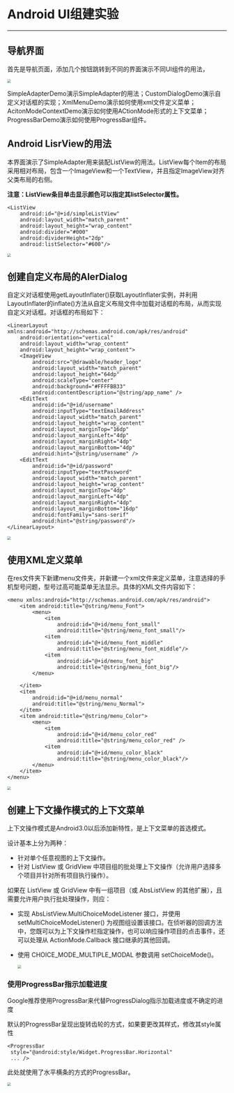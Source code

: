 # Android UI组建实验

------

## 导航界面

首先是导航页面，添加几个按钮跳转到不同的界面演示不同UI组件的用法，

<img src="../images/5.png" style="zoom:50%;" />

SimpleAdapterDemo演示SimpleAdapter的用法；CustomDialogDemo演示自定义对话框的实现；XmlMenuDemo演示如何使用xml文件定义菜单；AcitonModeContextDemo演示如何使用ACtionMode形式的上下文菜单；ProgressBarDemo演示如何使用ProgressBar组件。

## Android LisrView的用法

本界面演示了SimpleAdapter用来装配ListView的用法。ListView每个Item的布局采用相对布局，包含一个ImageView和一个TextView，并且指定ImageView对齐父类布局的右侧。

**注意：ListView条目单击显示颜色可以指定其listSelector属性。**  

```
<ListView
    android:id="@+id/simpleListView"
    android:layout_width="match_parent"
    android:layout_height="wrap_content"
    android:divider="#000"
    android:dividerHeight="2dp"
    android:listSelector="#600"/>
```

<img src="../images/6.png" style="zoom:50%;" />

## 创建自定义布局的AlerDialog

自定义对话框使用getLayoutInflater()获取LayoutInflater实例，并利用LayoutInflater的inflate()方法从自定义布局文件中加载对话框的布局，从而实现自定义对话框。对话框的布局如下：

```
<LinearLayout xmlns:android="http://schemas.android.com/apk/res/android"
	android:orientation="vertical"
	android:layout_width="wrap_content"
	android:layout_height="wrap_content">
    <ImageView
        android:src="@drawable/header_logo"
        android:layout_width="match_parent"
        android:layout_height="64dp"
        android:scaleType="center"
        android:background="#FFFFBB33"
        android:contentDescription="@string/app_name" />
    <EditText
        android:id="@+id/username"
        android:inputType="textEmailAddress"
        android:layout_width="match_parent"
        android:layout_height="wrap_content"
        android:layout_marginTop="16dp"
        android:layout_marginLeft="4dp"
        android:layout_marginRight="4dp"
        android:layout_marginBottom="4dp"
        android:hint="@string/username" />
    <EditText
        android:id="@+id/password"
        android:inputType="textPassword"
        android:layout_width="match_parent"
        android:layout_height="wrap_content"
        android:layout_marginTop="4dp"
        android:layout_marginLeft="4dp"
        android:layout_marginRight="4dp"
        android:layout_marginBottom="16dp"
        android:fontFamily="sans-serif"
        android:hint="@string/password"/>
</LinearLayout>
```

<img src="../images/7.png" style="zoom: 50%;" />

## 使用XML定义菜单

在res文件夹下新建menu文件夹，并新建一个xml文件来定义菜单，注意选择的手机型号问题，型号过高可能菜单无法显示。具体的XML文件内容如下：

```
<menu xmlns:android="http://schemas.android.com/apk/res/android">
    <item android:title="@string/menu_Font">
        <menu>
            <item
                android:id="@+id/menu_font_small"
                android:title="@string/menu_font_small"/>
            <item
                android:id="@+id/menu_font_middle"
                android:title="@string/menu_font_middle"/>
            <item
                android:id="@+id/menu_font_big"
                android:title="@string/menu_font_big"/>
        </menu>

    </item>
    <item
        android:id="@+id/menu_normal"
        android:title="@string/menu_Normal">
    </item>
    <item android:title="@string/menu_Color">
        <menu>
            <item
                android:id="@+id/menu_color_red"
                android:title="@string/menu_color_red" />
            <item
                android:id="@+id/menu_color_black"
                android:title="@string/menu_color_black"/>
        </menu>
    </item>
</menu>
```

<img src="../images/10.png" style="zoom:50%;" />

## 创建上下文操作模式的上下文菜单

上下文操作模式是Android3.0以后添加新特性，是上下文菜单的首选模式。

 设计基本上分为两种：


- 针对单个任意视图的上下文操作。
- 针对 ListView 或 GridView 中项目组的批处理上下文操作（允许用户选择多个项目并针对所有项目执行操作）。

如果在 ListView 或 GridView 中有一组项目（或 AbsListView 的其他扩展），且需要允许用户执行批处理操作，则应：

- 实现 AbsListView.MultiChoiceModeListener 接口，并使用 setMultiChoiceModeListener() 为视图组设置该接口。在侦听器的回调方法中，您既可以为上下文操作栏指定操作，也可以响应操作项目的点击事件，还可以处理从 ActionMode.Callback 接口继承的其他回调。

- 使用 CHOICE_MODE_MULTIPLE_MODAL 参数调用 setChoiceMode()。

  <img src="../images/8.png" style="zoom:50%;" />

### 使用ProgressBar指示加载进度

Google推荐使用ProgressBar来代替ProgressDialog指示加载进度或不确定的进度

默认的ProgressBar呈现出旋转齿轮的方式，如果要更改其样式，修改其style属性

    <ProgressBar
     style="@android:style/Widget.ProgressBar.Horizontal"
     ... />

此处就使用了水平横条的方式的ProgressBar。

<img src="../images/9.png" style="zoom:50%;" />